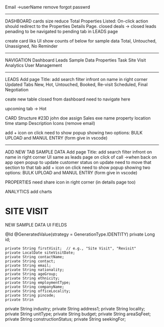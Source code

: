 Email ->userName
remove forgot passwrd

------------------------------------------------------------

DASHBOARD
cards size reduce
Total Properties Listed: On-click action should redirect to the Properties Details Page.
closed deals -> closed leads
penading to be navigated to pending tab in LEADS page

create card liks UI show counts of below for sample data
Total, Untouched, Unassigned, No Reminder


------------------------------------------------------------

NAVIGATION
Dashboard
Leads
Sample Data
Properties
Task
Site Visit
Analytics
User Management

------------------------------------------------------------

LEADS
Add page Title: add search filter infront on name in right corner
Updated Tabs
New, Hot, Untouched, Booked, Re-visit Scheduled, Final Negotiation

ceate new table closed
from dashboard need to navigate here

upcoming tab -> Hot

CARD Structure
#23D
john doe                    assign Sales exe name
property location           time stamp
Description
Icons (remove email)

add + icon on click need to show popup showing two options:
BULK UPLOAD and MANUL ENTRY (form give in vscode)

------------------------------------------------------------

ADD NEW TAB SAMPLE DATA
Add page Title: add search filter infront on name in right corner
UI same as leads page
on click of call ->when back on app open popup to update customer status
on update need to move that section to that tab
add + icon on click need to show popup showing two options:
BULK UPLOAD and MANUL ENTRY (form give in vscode)


PROPERTIES
need share icon in right corner (in details page too)


ANALYTICS
add charts

SITE VISIT
====




NEW SAMPLE DATA UI FIELDS

@Id
	@GeneratedValue(strategy = GenerationType.IDENTITY)
	private Long id;
	
	private String firstVisit;  // e.g., "Site Visit", "Revisit"
    private LocalDate siteVisitDate;
    private String contactName;
    private String contact;
    private String email;
    private String nationality;
    private String ageGroup;
    private String ethnicity;
    private String employmentType;
    private String companyName;
    private String officeLocality;
    private String pincode;
    private Strin
private String industry;
    private String address1;
    private String locality;
    private String unitType;
    private String budget;
    private String areaSqFeet;
    private String constructionStatus;
    private String seekingFor;